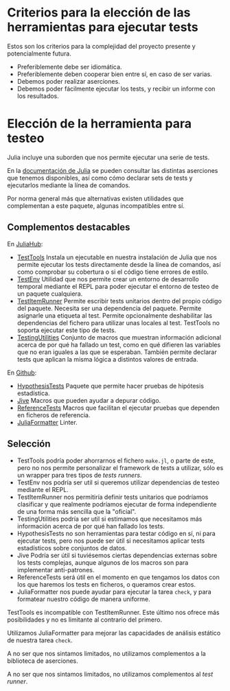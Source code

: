 # Criterios para la elección de las herramientas para ejecutar tests

Estos son los criterios para la complejidad del proyecto presente y potencialmente futura.

* Preferiblemente debe ser idiomática.
* Preferiblemente deben cooperar bien entre sí, en caso de ser varias.
* Debemos poder realizar aserciones.
* Debemos poder fácilmente ejecutar los tests, y recibir un informe con los resultados.

# Elección de la herramienta para testeo

Julia incluye una suborden que nos permite ejecutar una serie de tests.

En la [documentación de Julia](https://docs.julialang.org/en/v1/stdlib/Test/)
se pueden consultar las distintas aserciones que tenemos disponibles, así como 
cómo declarar sets de tests y ejecutarlos mediante la línea de comandos.

Por norma general más que alternativas existen utilidades que complementan a este
paquete, algunas incompatibles entre sí.

## Complementos destacables

En [JuliaHub](https://juliahub.com/ui/Search?q=test&type=packages):

* [TestTools](https://juliahub.com/ui/Packages/General/TestTools) Instala un ejecutable
en nuestra instalación de Julia que nos permite ejecutar los tests directamente desde
la línea de comandos, así como comprobar su cobertura o si el código tiene errores de estilo.
* [TestEnv](https://juliahub.com/ui/Packages/General/TestEnv) Utilidad que nos permite crear
un entorno de desarrollo temporal mediante el REPL para poder ejecutar el entorno de testeo
de un paquete cualquiera.
* [TestItemRunner](https://juliahub.com/ui/Packages/General/TestItemRunner) Permite escribir
tests unitarios dentro del propio código del paquete. Necesita ser una dependencia del
paquete. Permite asignarle una etiqueta al test. Permite opcionalmente deshabilitar las
dependencias del fichero para utilizar unas locales al test. TestTools no soporta ejecutar
este tipo de tests.
* [TestingUtilities](https://juliahub.com/ui/Packages/General/TestingUtilities) Conjunto de
macros que muestran información adicional acerca de por qué ha fallado un test, como en qué
difieren las variables que no eran iguales a las que se esperaban. También permite declarar
tests que aplican la misma lógica a distintos valores de entrada.

En [Github](https://github.com/search?q=test+language%3AJulia+&type=repositories):

* [HypothesisTests](https://github.com/JuliaStats/HypothesisTests.jl) Paquete que permite
hacer pruebas de hipótesis estadística. 
* [Jive](https://github.com/wookay/Jive.jl) Macros que pueden ayudar a depurar código.
* [ReferenceTests](https://github.com/JuliaTesting/ReferenceTests.jl) Macros que facilitan el
ejecutar pruebas que dependen en ficheros de referencia.
* [JuliaFormatter](https://github.com/domluna/JuliaFormatter.jl) Linter.

## Selección

* TestTools podría poder ahorrarnos el fichero `make.jl`, o parte de este, pero no nos permite
personalizar el framework de tests a utilizar, sólo es un wrapper para tres tipos de *tests runners*.
* TestEnv nos podría ser util si queremos utilizar dependencias de testeo mediante el REPL.
* TestItemRunner nos permitiría definir tests unitarios que podríamos clasificar y que realmente
podríamos ejecutar de forma independiente de una forma más sencilla que la "oficial".
* TestingUtilities podría ser util si estimamos que necesitamos más información acerca de por qué
han fallado los tests.
* HypothesisTests no son herramientas para testar código en sí, ni para ejecutar tests, pero nos puede ser útil si necesitamos aplicar tests estadísticos sobre conjuntos de datos.
* Jive Podría ser útil si tuviésemos ciertas dependencias externas sobre los tests complejas,
aunque algunos de los macros son para implementar anti-patrones.
* ReferenceTests será útil en el momento en que tengamos los datos con los que haremos los tests
en ficheros, o queramos crear estos.
* JuliaFormatter nos puede ayudar para ejecutar la tarea `check`, y para formatear nuestro código
de manera uniforme.

TestTools es incompatible con TestItemRunner. Este último nos ofrece más posibilidades y no es
limitante al contrario del primero.

Utilizamos JuliaFormatter para mejorar las capacidades de análisis estático de nuestra
tarea `check`.

A no ser que nos sintamos limitados, no utilizamos complementos a la biblioteca de aserciones.

A no ser que nos sintamos limitados, no utilizamos complementos al *test runner*.
